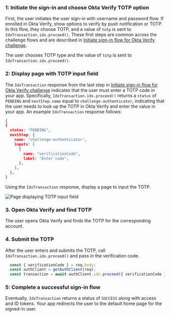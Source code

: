 ### 1: Initiate the sign-in and choose Okta Verify TOTP option

First, the user initiates the user sign-in with username and password flow. If enrolled in Okta Verify, show options to verify by push notification or TOTP. In this flow, they choose TOTP, and a value of `totp` is sent to
`IdxTransaction.idx.proceed()`. These first steps are common across the challenge flows and are described in [Initiate sign-in flow for Okta Verify challenge](#_1-initiate-use-case-requiring-authentication).

The user chooses TOTP type and the value of `totp` is sent to `IdxTransaction.idx.proceed()`.

### 2: Display page with TOTP input field

The `IdxTransaction` response from the last step in [Initiate sign-in flow for Okta Verify challenge](#_1-initiate-use-case-requiring-authentication) indicates that the user must enter a TOTP code in your app. Specifically, `IdxTransaction.idx.proceed()` returns a `status` of `PENDING` and `nextStep.name` equal to `challenge-authenticator`, indicating that the user needs to look up the TOTP in Okta Verify and enter the value in your app. An example `IdxTransaction` response follows:

```json
{
{
  status: "PENDING",
  nextStep: {
    name: "challenge-authenticator",
    inputs: [
      {
        name: "verificationCode",
        label: "Enter code",
      },
    ],
  },
}
```

Using the `IdxTransaction` response, display a page to input the TOTP.

<div class="common-image-format">

![Page displaying TOTP input field](/img/authenticators/authenticators-oktaverify-challenge-otp.png)

</div>

### 3. Open Okta Verify and find TOTP

The user opens Okta Verify and finds the TOTP for the corresponding account.

### 4. Submit the TOTP

After the user enters and submits the TOTP, call `IdxTransaction.idx.proceed()` and pass in the verification code.

```javascript
  const { verificationCode } = req.body;
  const authClient = getAuthClient(req);
  const transaction = await authClient.idx.proceed({ verificationCode });
```

### 5: Complete a successful sign-in flow

Eventually, `IdxTransaction` returns a status of `SUCCESS` along with access and ID tokens. Your app redirects the user to the default home page for the signed-in user.
